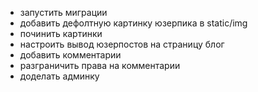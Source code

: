 - запустить миграции
- добавить дефолтную картинку юзерпика в static/img
- починить картинки
- настроить вывод юзерпостов на страницу блог
- добавить комментарии
- разграничить права на комментарии
- доделать админку